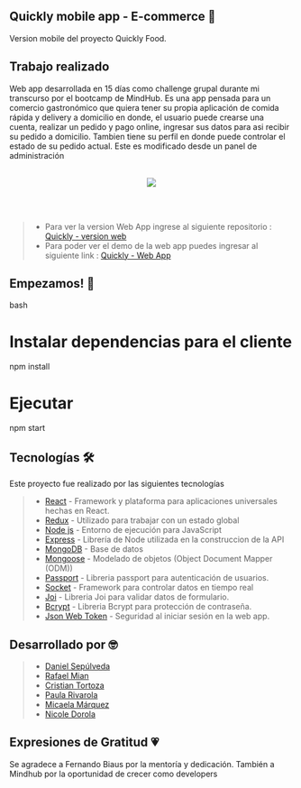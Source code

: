 ## Quickly mobile app - E-commerce 🍔
Version mobile del proyecto Quickly Food.

## Trabajo realizado
Web app desarrollada en 15 días como challenge grupal durante mi transcurso por el bootcamp de MindHub. Es una app pensada para un comercio gastronómico que quiera tener su propia aplicación de comida rápida y delivery a domicilio en donde, el usuario puede crearse una cuenta, realizar un pedido y pago online, ingresar sus datos para asi recibir su pedido a domicilio. Tambien tiene su perfil en donde puede controlar el estado de su pedido actual. Este es modificado desde un panel de administración
<br></br>

<div align='center'>
  <img src="https://media.giphy.com/media/4dedX5Kcc87I0brtag/giphy.gif"/>
</div>

<br></br>
>- Para ver la version Web App ingrese al siguiente repositorio : [Quickly - version web](https://github.com/Paularivarola/e-comerce-quickly)
>- Para poder ver el demo de la web app puedes ingresar al siguiente link : [Quickly - Web App](https://quickly-food.herokuapp.com/)


## Empezamos! 🚀

bash
# Instalar dependencias para el cliente
npm install

# Ejecutar
npm start


## Tecnologías 🛠️
Este proyecto fue realizado por las siguientes tecnologías

>- [React](https://docs.expo.dev/) - Framework y plataforma para aplicaciones universales hechas en React.
>- [Redux](https://redux.js.org/) - Utilizado para trabajar con un estado global
>- [Node js](https://nodejs.org/es/) - Entorno de ejecución para JavaScript
>- [Express](https://expressjs.com/es/) - Librería de Node utilizada en la construccion de la API
>- [MongoDB](https://www.mongodb.com/) - Base de datos
>- [Mongoose](https://mongoosejs.com/) - Modelado de objetos (Object Document Mapper (ODM))
>- [Passport](https:///) - Libreria passport para autenticación de usuarios.
>- [Socket](https://socket.io/) - Framework para controlar datos en tiempo real
>- [Joi](https:///) - Libreria Joi para validar datos de formulario.
>- [Bcrypt](https:///) - Libreria Bcrypt para protección de contraseña.
>- [Json Web Token](https:///) - Seguridad al iniciar sesión en la web app.


## Desarrollado por 🤓
>- [Daniel Sepúlveda](https://github.com/DanSepulveda)
>- [Rafael Mian](https://github.com/rafaelmian1)
>- [Cristian Tortoza](https://github.com/CristianTortoza)
>- [Paula Rivarola](https://github.com/Paularivarola)
>- [Micaela Márquez](https://github.com/Ndorola)
>- [Nicole Dorola](https://github.com/Ndorola)


## Expresiones de Gratitud 💗
Se agradece a Fernando Biaus por la mentoría y dedicación.
También a Mindhub por la oportunidad de crecer como developers
